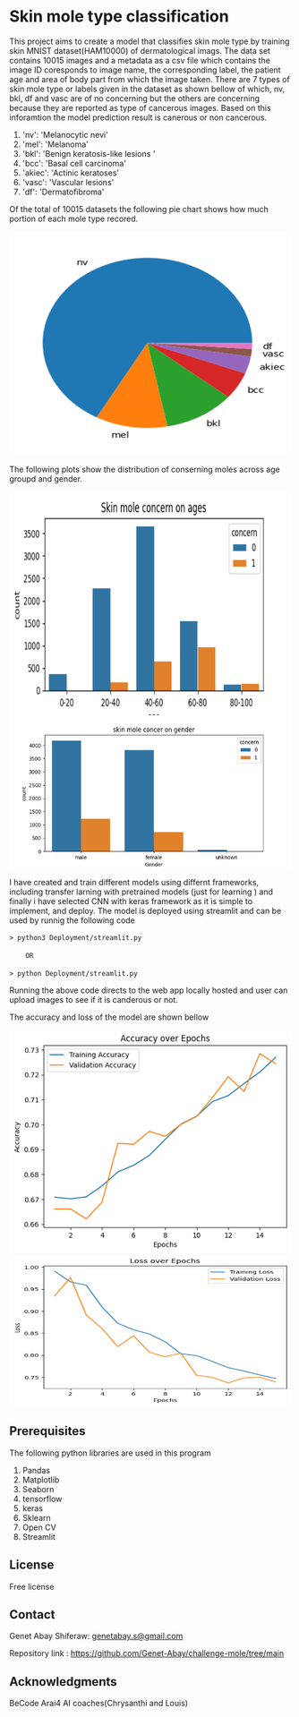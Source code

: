 # Skin mole type classification

This project aims to create a model that classifies skin mole type by training skin MNIST dataset(HAM10000) of dermatological imags.
The data set contains 10015 images and a metadata as a csv file which contains the image ID coresponds to image name, the corresponding label, the patient age and area of body part from which the image taken.
There are 7 types of skin mole type or labels given in the dataset as shown bellow of which, nv, bkl, df and vasc are of no concerning but the others are concerning because they are reported as type of cancerous images. Based on this inforamtion the model prediction result is canerous or non cancerous.

1. 'nv': 'Melanocytic nevi'
2. 'mel': 'Melanoma'
3. 'bkl': 'Benign keratosis-like lesions '
4. 'bcc': 'Basal cell carcinoma'
5. 'akiec': 'Actinic keratoses'
6. 'vasc': 'Vascular lesions'
7. 'df': 'Dermatofibroma'

Of the total of 10015 datasets the following pie chart shows how much portion of each mole type recored.

      
<img src="resources/pie.png" width="600" height=400/> 
   

The following plots show the distribution of conserning moles across age groupd and gender.

    
<img src="resources/moletype_age.png" width="600" height=400/> 
<img src="resources/moletype_sex.png" width="600" height="270" />   
     

I have created and train different models using differnt frameworks, including transfer larning with pretrained models (just for learning ) and finally i have selected CNN with keras framework as it is simple to implement, and deploy. The model is deployed using streamlit and can be used by runnig the following code

    > python3 Deployment/streamlit.py 

        OR

    > python Deployment/streamlit.py 

Running the above code directs to the web app locally hosted and user can upload images to see if it is canderous or not.

The accuracy and loss of the model are shown bellow

     
<img src="resources/accuracy.png" width="600" height=400/> 
<img src="resources/loss.png" width="600" height="270" />   
   
    
        

## Prerequisites
 
The following python libraries are used in this program
  1. Pandas
  2. Matplotlib
  3. Seaborn
  4. tensorflow
  5. keras
  5. Sklearn
  7. Open CV
  8. Streamlit
 
	
## License

Free license

## Contact

Genet Abay Shiferaw: genetabay.s@gmail.com

Repository link : https://github.com/Genet-Abay/challenge-mole/tree/main


## Acknowledgments

BeCode Arai4 AI coaches(Chrysanthi and Louis)